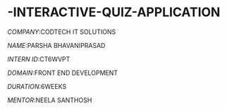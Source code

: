 # -INTERACTIVE-QUIZ-APPLICATION

*COMPANY*:CODTECH IT SOLUTIONS

*NAME*:PARSHA BHAVANIPRASAD

*INTERN ID*:CT6WVPT

*DOMAIN*:FRONT END DEVELOPMENT

*DURATION*:6WEEKS

*MENTOR*:NEELA SANTHOSH
